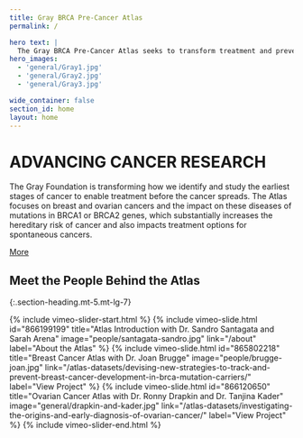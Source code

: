 ```yaml
---
title: Gray BRCA Pre-Cancer Atlas
permalink: /

hero text: |
  The Gray BRCA Pre-Cancer Atlas seeks to transform treatment and prevention for BRCA1/2 mutation-associated cancers through innovative research and new profiling methods.
hero_images:
  - 'general/Gray1.jpg'
  - 'general/Gray2.jpg'
  - 'general/Gray3.jpg'

wide_container: false
section_id: home
layout: home
---
```


# ADVANCING CANCER RESEARCH

The Gray Foundation is transforming how we identify and study the earliest stages of cancer to enable treatment before the cancer spreads. The Atlas focuses on breast and ovarian cancers and the impact on these diseases of mutations in BRCA1 or BRCA2 genes, which substantially increases the hereditary risk of cancer and also impacts treatment options for spontaneous cancers.

<a href="{{ 'about' | relative_url }}" class="arrow-button">More</a>

## Meet the People Behind the Atlas
{:.section-heading.mt-5.mt-lg-7}
<section class="offset-background">
  <div class="wrapper">
  {% include vimeo-slider-start.html %}
    {% include vimeo-slide.html
      id="866199199"
      title="Atlas Introduction with Dr. Sandro Santagata and Sarah Arena"
      image="people/santagata-sandro.jpg"
      link="/about"
      label="About the Atlas"
    %}
    {% include vimeo-slide.html
      id="865802218"
      title="Breast Cancer Atlas with Dr. Joan Brugge"
      image="people/brugge-joan.jpg"
      link="/atlas-datasets/devising-new-strategies-to-track-and-prevent-breast-cancer-development-in-brca-mutation-carriers/"
      label="View Project"
    %}
    {% include vimeo-slide.html
      id="866120650"
      title="Ovarian Cancer Atlas with Dr. Ronny Drapkin and Dr. Tanjina Kader"
      image="general/drapkin-and-kader.jpg"
      link="/atlas-datasets/investigating-the-origins-and-early-diagnosis-of-ovarian-cancer/"
      label="View Project"
    %}
  {% include vimeo-slider-end.html %}
  </div>
</section>
